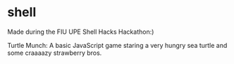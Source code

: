 # shell
Made during the FIU UPE Shell Hacks Hackathon:)

Turtle Munch: A basic JavaScript game staring a very hungry sea turtle and some craaaazy strawberry bros.

